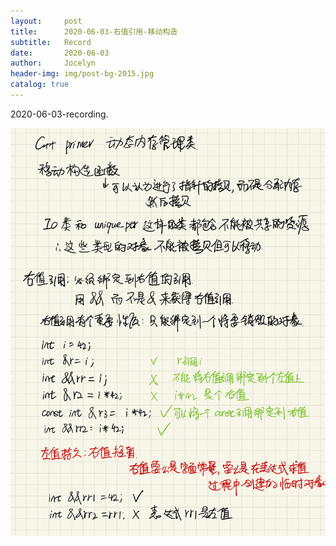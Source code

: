 ```yaml
---
layout:     post
title:      2020-06-03-右值引用-移动构造
subtitle:   Record
date:       2020-06-03
author:     Jocelyn
header-img: img/post-bg-2015.jpg
catalog: true
---
```


2020-06-03-recording.

![](2020-06-03-2.jpg)
